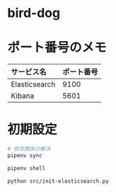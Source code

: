 # bird-dog

# ポート番号のメモ

| サービス名 | ポート番号 |
| :- | :- |
| Elasticsearch | 9100 |
| Kibana | 5601 |

# 初期設定

```bash
# 依存関係の解決
pipenv sync

pipenv shell

python src/init-elasticsearch.py
```